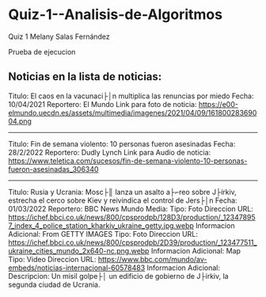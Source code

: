 # Quiz-1--Analisis-de-Algoritmos
Quiz 1 Melany Salas Fernández

Prueba de ejecucion

Noticias en la lista de noticias:
-----------------------------------------------------------------------------------------------------------------------------------
Titulo: El caos en la vacunaci├│n multiplica las renuncias por miedo
        Fecha: 10/04/2021
        Reportero: El Mundo
        Link para foto de noticia: https://e00-elmundo.uecdn.es/assets/multimedia/imagenes/2021/04/09/16180028369004.png

-----------------------------------------------------------------------------------------------------------------------------------
Titulo: Fin de semana violento: 10 personas fueron asesinadas
        Fecha: 28/2/2022
        Reportero: Dudly Lynch
        Link para Audio de noticia: https://www.teletica.com/sucesos/fin-de-semana-violento-10-personas-fueron-asesinadas_306340

-----------------------------------------------------------------------------------------------------------------------------------
Titulo: Rusia y Ucrania: Mosc├║ lanza un asalto a├⌐reo sobre J├írkiv, estrecha el cerco sobre Kiev y reivindica el control de Jers├│n
        Fecha: 01/03/2022
        Reportero: BBC News Mundo
        Media:
                Tipo: Foto      Direccion URL: https://ichef.bbci.co.uk/news/800/cpsprodpb/128D3/production/_123478957_index_4_police_station_kharkiv_ukraine_getty.jpg.webp
                        Informacion Adicional: From GETTY IMAGES
                Tipo: Foto      Direccion URL: https://ichef.bbci.co.uk/news/800/cpsprodpb/2D39/production/_123477511_ukraine_cities_mundo_2x640-nc.png.webp
                        Informacion Adicional: Map
                Tipo: Video     Direccion URL: https://www.bbc.com/mundo/av-embeds/noticias-internacional-60578483
                        Informacion Adicional: Descripcion: Un misil golpe├│ un edificio de gobierno de J├írkiv, la segunda ciudad de Ucrania.